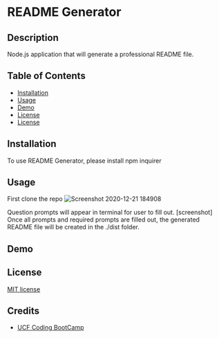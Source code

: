 # README Generator
## Description 
Node.js application that will generate a professional README file.

## Table of Contents

* [Installation](#installation)
* [Usage](#usage)
* [Demo](#Demo)
* [License](#license)
* [License](#license)

## Installation 
To use README Generator, please install npm inquirer

## Usage 
 First clone the repo
![Screenshot 2020-12-21 184908](https://user-images.githubusercontent.com/65797801/102832749-49bdfd80-43bd-11eb-89a1-409ed0b397f7.png)

Question prompts will appear in terminal for user to fill out. 
[screenshot]
Once all prompts and required prompts are filled out, the generated README file will be created in the ./dist folder.

## Demo

## License
[MIT license](https://github.com/jconeff/README_generator/blob/main/LICENSE)

## Credits
* [UCF Coding BootCamp](https://github.com/coding-boot-camp/potential-enigma)
